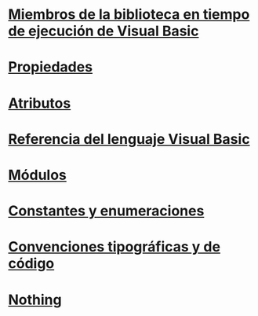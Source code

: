 # [Miembros de la biblioteca en tiempo de ejecución de Visual Basic](runtime-library-members.md)
# [Propiedades](properties.md)
# [Atributos](attributes.md)
# [Referencia del lenguaje Visual Basic](index.md)
# [Módulos](modules.md)
# [Constantes y enumeraciones](constants-and-enumerations.md)
# [Convenciones tipográficas y de código](typographic-and-code-conventions.md)
# [Nothing](nothing.md)
